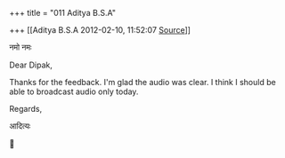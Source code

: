 +++
title = "011 Aditya B.S.A"

+++
[[Aditya B.S.A	2012-02-10, 11:52:07 [Source](https://groups.google.com/g/samskrita/c/mtLnxzqBL6o)]]



नमो नमः

  

Dear Dipak,

  

Thanks for the feedback. I'm glad the audio was clear. I think I should be able to broadcast audio only today.

  

Regards,

  

आदित्यः



